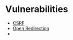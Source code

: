 # Vulnerabilities

- [CSRF](Vulnerabilities/CSRF.md)
- [Open Redirection](Vulnerabilities/Open%20Redirection.md)
- 